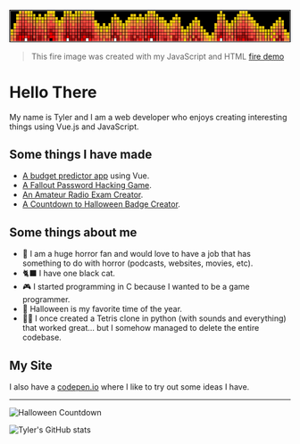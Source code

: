 ![fire header](fire-header.png)

> This fire image was created with my JavaScript and HTML [fire demo](https://github.com/tyler-daigle/fire-demo) 

# Hello There

My name is Tyler and I am a web developer who enjoys creating interesting
things using Vue.js and JavaScript.

## Some things I have made

  - [A budget predictor app](https://github.com/tyler-daigle/budget-predictor) using Vue.
  - [A Fallout Password Hacking Game](https://github.com/tyler-daigle/fallout-game).
  - [An Amateur Radio Exam Creator](https://github.com/tyler-daigle/ham-exam-fe).
  - [A Countdown to Halloween Badge Creator](https://github.com/tyler-daigle/halloween-countdown).

## Some things about me

  - 👻 I am a huge horror fan and would love to have a job that has something to do with horror (podcasts, websites, movies, etc).
  - 🐈‍⬛ I have one black cat.
  - 🎮 I started programming in C because I wanted to be a game programmer.
  - 🎃 Halloween is my favorite time of the year.
  - 🤦‍♂️ I once created a Tetris clone in python (with sounds and everything) that worked great... but I somehow managed to delete the entire codebase.

## My Site


<!-- You can view more of my projects and writing at [tdaigle.com](https://tdaigle.com) -->

I also have a [codepen.io](https://codepen.io/tdaigle) where I like to try out some ideas I have.

---

![Halloween Countdown](https://halloween-countdown.herokuapp.com)

![Tyler's GitHub stats](https://github-readme-stats.vercel.app/api?username=tyler-daigle&theme=tokyonight)

<!--
**tyler-daigle/tyler-daigle** is a ✨ _special_ ✨ repository because its `README.md` (this file) appears on your GitHub profile.

Here are some ideas to get you started:

- 🔭 I’m currently working on ...
- 🌱 I’m currently learning ...
- 👯 I’m looking to collaborate on ...
- 🤔 I’m looking for help with ...
- 💬 Ask me about ...
- 📫 How to reach me: ...
- 😄 Pronouns: ...
- ⚡ Fun fact: ...
-->

